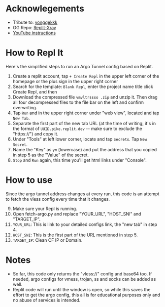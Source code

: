 # Acknowlegements
* Tribute to: [yonggekkk](https://github.com/yonggekkk)
* OG Repo: [Replit-Xray](https://github.com/yonggekkk/Replit-Xray/tree/main)
* [YouTube instructions](https://www.youtube.com/watch?v=p1G_yLCcIq0)

# How to Repl It
Here's the simplified steps to run an Argo Tunnel config based on Replit.

1. Create a replit account, tap `+ Create Repl` in the upper left corner of the homepage or the plus sign in the upper right corner
2. Search for the template: `Blank Repl`, enter the project name title click Create Repl, and then
3. Download the compressed file `vmvltrssso .zip` and unzip it. Then drag all four decompressed files to the file bar on the left and confirm overwriting.
4. Tap `Run` and in the upper right corner under "web view", located and tap `New Tab`.
5. Separate the first part of the new tab URL (at the time of writing, it's in the format of `UUID.pike.replit.dev` -- make sure to exclude the "https://") and copy it.
6. Under "Tools" at left lower corner, locate and tap `Secrets`. Tap `New Secret`.
7. Name the "Key" as `ym` (lowercase) and put the address that you copied in step 5 as the "Value" of the secret.
8. `Stop` and `Run` again, this time you'll get html links under "Console".

# How to use
Since the argo tunnel address changes at every run, this code is an attempt to fetch the vless config every time that it changes.

9. Make sure your Repl is running.
10. Open fetch-argo.py and replace "YOUR_URL", "HOST_SNI" and "TARGET_IP".
11. `YOUR_URL`: This is link to your detailed configs link, the "new tab" in step 4.
12. `HOST_SNI`: This is the first part of the URL mentioned in step 5.
13. `TARGET_IP`: Clean CF IP or Domain.

# Notes
* So far, this code only returns the "vless://" config and base64 too. If needed, argo configs for vmess, trojan, ss and socks can be added as well.
* Replit code will run until the window is open, so while this saves the effort to get the argo config, this all is for educational purposes only and no abuse of services is intended.
